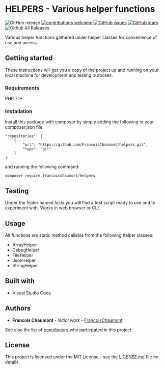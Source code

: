 # HELPERS - Various helper functions

![GitHub release](https://img.shields.io/github/release/FrancoisChaumont/helpers.svg)
[![contributions welcome](https://img.shields.io/badge/contributions-welcome-brightgreen.svg?style=flat)](https://github.com/FrancoisChaumont/helpers/issues)
[![GitHub issues](https://img.shields.io/github/issues/FrancoisChaumont/helpers.svg)](https://github.com/FrancoisChaumont/helpers/issues)
[![GitHub stars](https://img.shields.io/github/stars/FrancoisChaumont/helpers.svg)](https://github.com/FrancoisChaumont/helpers/stargazers)
![Github All Releases](https://img.shields.io/github/downloads/FrancoisChaumont/helpers/total.svg)

Various helper functions gathered under helper classes for convenience of use and access.

## Getting started
These instructions will get you a copy of the project up and running on your local machine for development and testing purposes.

### Requirements
PHP 7.1+

### Installation
Install this package with composer by simply adding the following to your composer.json file:  
```
"repositories": [
    {
        "url": "https://github.com/FrancoisChaumont/helpers.git",
        "type": "git"
    }
]
```
and running the following command:  
```
composer require francoischaumont/helpers
```

## Testing
Under the folder named *tests* you will find a test script ready to use and to experiment with. Works in web browser or CLI.

## Usage
All functions are static method callable from the following helper classes:
* ArrayHelper
* DebugHelper
* FileHelper
* JsonHelper
* StringHelper

## Built with
* Visual Studio Code

## Authors
* **Francois Chaumont** - *Initial work* - [FrancoisChaumont](https://github.com/FrancoisChaumont)

See also the list of [contributors](https://github.com/FrancoisChaumont/helpers/graphs/contributors) who particpated in this project.

## License
This project is licensed under the MIT License - see the [LICENSE.md](LICENSE.md) file for details.
